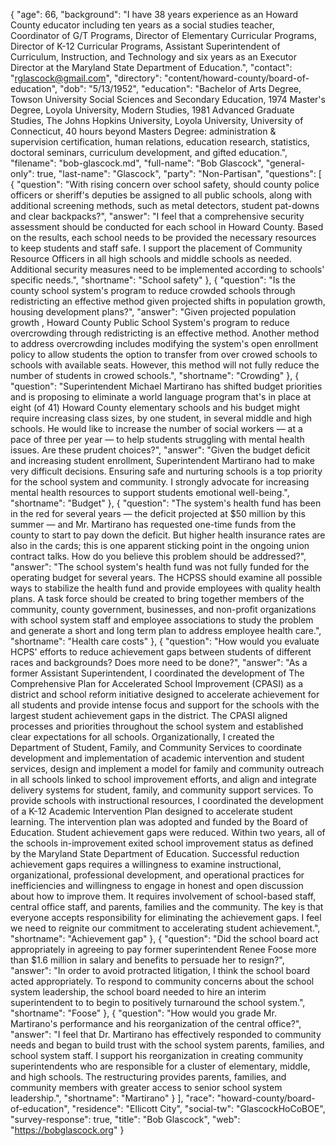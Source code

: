 {
  "age": 66,
  "background": "I have 38 years experience as an Howard County educator including ten years as a social studies teacher, Coordinator of G/T Programs, Director of Elementary Curricular Programs, Director of K-12 Curricular Programs, Assistant Superintendent of Curriculum, Instruction, and Technology and six years as an Executor Director at the Maryland State Department of Education.",
  "contact": "rglascock@gmail.com",
  "directory": "content/howard-county/board-of-education",
  "dob": "5/13/1952",
  "education": "Bachelor of Arts Degree, Towson University Social Sciences and Secondary Education, 1974 Master's Degree, Loyola University, Modern Studies, 1981 Advanced Graduate Studies, The Johns Hopkins University, Loyola University, University of Connecticut, 40 hours beyond Masters Degree: administration & supervision certification, human relations, education research, statistics, doctoral seminars, curriculum development, and gifted education.",
  "filename": "bob-glascock.md",
  "full-name": "Bob Glascock",
  "general-only": true,
  "last-name": "Glascock",
  "party": "Non-Partisan",
  "questions": [
    {
      "question": "With rising concern over school safety, should county police officers or sheriff's deputies be assigned to all public schools, along with additional screening methods, such as metal detectors, student pat-downs and clear backpacks?",
      "answer": "I feel that a comprehensive security assessment should be conducted for each school in Howard County. Based on the results, each school needs to be provided the necessary resources to keep students and staff safe. I support the placement of Community Resource Officers in all high schools and middle schools as needed. Additional security measures need to be implemented according to schools' specific needs.",
      "shortname": "School safety"
    },
    {
      "question": "Is the county school system's program to reduce crowded schools through redistricting an effective method given projected shifts in population growth, housing development plans?",
      "answer": "Given projected population growth , Howard County Public School System's program to reduce overcrowding through redistricting is an effective method. Another method to address overcrowding includes modifying the system's open enrollment policy to allow students the option to transfer from over crowed schools to schools with available seats. However, this method will not fully reduce the number of students in crowed schools.",
      "shortname": "Crowding"
    },
    {
      "question": "Superintendent Michael Martirano has shifted budget priorities and is proposing to eliminate a world language program that's in place at eight (of 41) Howard County elementary schools and his budget might require increasing class sizes, by one student, in several middle and high schools. He would like to increase the number of social workers — at a pace of three per year — to help students struggling with mental health issues. Are these prudent choices?",
      "answer": "Given the budget deficit and increasing student enrollment, Superintendent Martirano had to make very difficult decisions. Ensuring safe and nurturing schools is a top priority for the school system and community. I strongly advocate for increasing mental health resources to support students emotional well-being.",
      "shortname": "Budget"
    },
    {
      "question": "The system's health fund has been in the red for several years — the deficit projected at $50 million by this summer — and Mr. Martirano has requested one-time funds from the county to start to pay down the deficit. But higher health insurance rates are also in the cards; this is one apparent sticking point in the ongoing union contract talks. How do you believe this problem should be addressed?",
      "answer": "The school system's health fund was not fully funded for the operating budget for several years. The HCPSS should examine all possible ways to stabilize the health fund and provide employees with quality health plans. A task force should be created to bring together members of the community, county government, businesses, and non-profit organizations with school system staff and employee associations to study the problem and generate a short and long term plan to address employee health care.",
      "shortname": "Health care costs"
    },
    {
      "question": "How would you evaluate HCPS' efforts to reduce achievement gaps between students of different races and backgrounds? Does more need to be done?",
      "answer": "As a former Assistant Superintendent, I coordinated the development of The Comprehensive Plan for Accelerated School Improvement (CPASI) as a district and school reform initiative designed to accelerate achievement for all students and provide intense focus and support for the schools with the largest student achievement gaps in the district. The CPASI aligned processes and priorities throughout the school system and established clear expectations for all schools. Organizationally, I created the Department of Student, Family, and Community Services to coordinate development and implementation of academic intervention and student services, design and implement a model for family and community outreach in all schools linked to school improvement efforts, and align and integrate delivery systems for student, family, and community support services. To provide schools with instructional resources, I coordinated the development of a K-12 Academic Intervention Plan designed to accelerate student learning. The intervention plan was adopted and funded by the Board of Education. Student achievement gaps were reduced. Within two years, all of the schools in-improvement exited school improvement status as defined by the Maryland State Department of Education. Successful reduction achievement gaps requires a willingness to examine instructional, organizational, professional development, and operational practices for inefficiencies and willingness to engage in honest and open discussion about how to improve them. It requires involvement of school-based staff, central office staff, and parents, families and the community. The key is that everyone accepts responsibility for eliminating the achievement gaps. I feel we need to reignite our commitment to accelerating student achievement.",
      "shortname": "Achievement gap"
    },
    {
      "question": "Did the school board act appropriately in agreeing to pay former superintendent Renee Foose more than $1.6 million in salary and benefits to persuade her to resign?",
      "answer": "In order to avoid protracted litigation, I think the school board acted appropriately. To respond to community concerns about the school system leadership, the school board needed to hire an interim superintendent to to begin to positively turnaround the school system.",
      "shortname": "Foose"
    },
    {
      "question": "How would you grade Mr. Martirano's performance and his reorganization of the central office?",
      "answer": "I feel that Dr. Martirano has effectively responded to community needs and began to build trust with the school system parents, families, and school system staff. I support his reorganization in creating community superintendents who are responsible for a cluster of elementary, middle, and high schools. The restructuring provides parents, families, and community members with greater access to senior school system leadership.",
      "shortname": "Martirano"
    }
  ],
  "race": "howard-county/board-of-education",
  "residence": "Ellicott City",
  "social-tw": "GlascockHoCoBOE",
  "survey-response": true,
  "title": "Bob Glascock",
  "web": "https://bobglascock.org"
}
